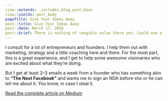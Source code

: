 ```yaml
---
view::extends: _includes.blog_post_base
view::yields: post_body
pageTitle: Give Your Ideas Away
post::title: Give Your Ideas Away
post::date: March 17, 2016
post::brief: There is nothing of tangible value there yet. Could one of my contacts steal the idea? Absolutely. Could they execute it? Who knows.
---
```


I consult for a lot of entrepreneurs and founders. I help them out with marketing, strategy and a little coaching here and there. For the most part,
this is a great experience, and I get to help some awesome visionaries who are excited about what they’re doing.

But I get at least 2–3 emails a week from a founder who has something akin to **“The Next Facebook”** and wants me to sign an
NDA before she or he can tell me about it. You know, in case I steal it.

[Read the complete article on Medium](https://medium.com/life-learning/give-your-ideas-away-f21d8dbf9c1)
